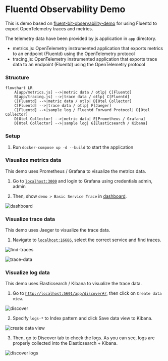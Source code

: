# Fluentd Observability Demo

This is demo based on [fluent-bit-observability-demo](https://github.com/fluent/fluent-bit-observability-demo)
for using Fluentd to export OpenTelemetry traces and metrics.

The telemetry data have been provided by js application in `app` directory.

* metrics.js: OpenTelemetry instrumented application that exports metrics to an endpoint (Fluentd) using the OpenTelemetry protocol
* tracing.js: OpenTelemetry instrumented application that exports trace data to an endpoint (Fluentd) using the OpenTelemetry protocol

### Structure

```mermaid
flowchart LR
    A[app/metrics.js] -->|metric data / otlp| C[Fluentd]
    B[app/tracing.js] -->|trace data / otlp| C[Fluentd]
    C[Fluentd] -->|metric data / otlp| D[Otel Collector]
    C[Fluentd] -->|trace data / otlp| F[Jaeger]
    C[Fluentd] -->|sample log / Fluentd Forward Protocol| D[Otel Collector]
    D[Otel Collector] -->|metric data| E[Prometheus / Grafana]
    D[Otel Collector] -->|sample log| G[Elasticsearch / Kibana]
```

### Setup

1. Run `docker-compose up -d --build` to start the application

### Visualize metrics data

This demo uses Prometheus / Grafana to visualize the metrics data.

1. Go to [`localhost:3000`](http://localhost:3000) and login to Grafana using credentials admin, admin

2. Then, show `demo > Basic Service Trace` in [dashboard](http://localhost:3000/dashboards).

![dashboard](./assets/dashboard.png)


### Visualize trace data

This demo uses Jaeger to visualize the trace data.

1. Navigate to [`localhost:16686`](http://localhost:16686/), select the correct service and find traces.

![find-traces](./assets/find-traces.png)

![trace-data](./assets/trace-data.png)

### Visualize log data

This demo uses Elasticsearch / Kibana to visualize the trace data.

1. Go to [`http://localhost:5601/app/discover#/`](http://localhost:5601/app/discover#/), then click on `Create data view`.

![discover](./assets/discover.png)

2. Specify `logs-*` to Index pattern and click Save data view to Kibana. 

![create data view](./assets/create_data_view.png)

3. Then, go to Discover tab to check the logs. As you can see, logs are properly collected into the Elasticsearch + Kibana.

![discover logs](./assets/discover_logs.png)
